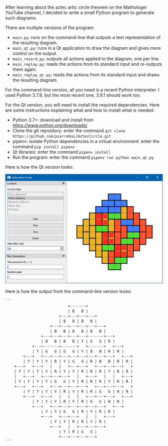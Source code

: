 After learning about the aztec artic circle theorem on the Mathologer YouTube channel,
I decided to write a small Python program to generate such diagrams.

There are multiple versions of the program:

- ```main.py```: runs on the command-line that outputs a text representation of the resulting diagram.
- ```main_qt.py```: runs in a Qt application to draw the diagram and gives more control on the output.
- ```main_record.py```: outputs all actions applied to the diagram, one per line.
- ```main_replay.py```: reads the actions from its standard input and re-outputs them again.
- ```main_replay_qt.py```: reads the actions from its standard input and draws the resulting diagram.

For the command-line version, all you need is a recent Python interpreter. I used Python 3.7.8, but
the most recent one, 3.9.1 should work too.

For the Qt version, you will need to install the required dependencies. Here are some instructions
explaining what and how to install what is needed:

- Python 3.7+: download and install from https://www.python.org/downloads/
- Clone the git repository: enter the command ```git clone https://github.com/pierrebai/AztecCircle.git```
- pipenv: isolate Python dependencies in a virtual environment: enter the command ```pip install pipenv```
- Qt libraries: enter the command ```pipenv install```
- Run the program: enter the command ```pipenv run python main_qt.py```

Here is how the Qt version looks:

![User Interface](https://github.com/pierrebai/AztecCircle/blob/master/Aztec-Circle-Qt.png "User Interface")

Here is how the output from the command-line version looks:

    ```
                                +-------+
                                | B   B |
                            +---+---+---+---+
                            | B   B | B   B |
                        +---+---+---+---+---+---+
                        | B   B | B   B | B   B |
                    +---+---+---+---+---+-------+---+
                    | B   B | B   B | Y | G   G | R |
                +---+-------+-------+   +-------+   +---+
                | Y | G   G | G   G | Y | B   B | R | R |
            +---+   +---+---+---+---+---+---+---+---+   +---+
            | Y | Y | Y | R | Y | G   G | R | B   B | R | R |
        +---+   +---+   |   |   +---+---+   +---+---+---+   +
        | Y | Y | Y | Y | R | Y | Y | R | R | R | Y | R | R |
        |   +---+   +---+---+---+   |   +---+   |   |   +---+
        | Y | Y | Y | Y | G   G | Y | R | R | R | Y | R | R |
        +---+   +---+   +---+---+---+---+   +---+---+---+   +
            | Y | Y | Y | Y | R | Y | R | R | G   G | R | R |
            +---+   +---+   |   |   |   +---+---+---+   +---+
                | Y | Y | Y | R | Y | R | G   G | R | R |
                +---+   +---+---+---+---+---+---+   +---+
                    | Y | Y | G   G | R | Y | R | R |
                    +---+   +---+---+   |   |   +---+
                        | Y | Y | R | R | Y | R |
                        +---+   |   +---+---+---+
                            | Y | R | G   G |
                            +---+---+---+---+
    ```